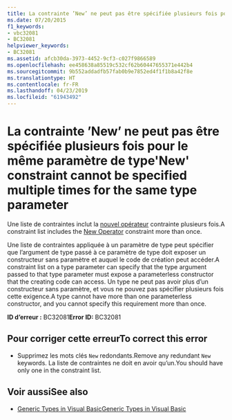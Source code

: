 ```yaml
---
title: La contrainte ’New’ ne peut pas être spécifiée plusieurs fois pour le même paramètre de type
ms.date: 07/20/2015
f1_keywords:
- vbc32081
- BC32081
helpviewer_keywords:
- BC32081
ms.assetid: afcb30da-3973-4452-9cf3-c027f9866589
ms.openlocfilehash: ee458638a85519c532cf62b60447655371e442b4
ms.sourcegitcommit: 9b552addadfb57fab0b9e7852ed4f1f1b8a42f8e
ms.translationtype: HT
ms.contentlocale: fr-FR
ms.lasthandoff: 04/23/2019
ms.locfileid: "61943492"
---
```

# <a name="new-constraint-cannot-be-specified-multiple-times-for-the-same-type-parameter"></a><span data-ttu-id="96ac3-102">La contrainte ’New’ ne peut pas être spécifiée plusieurs fois pour le même paramètre de type</span><span class="sxs-lookup"><span data-stu-id="96ac3-102">'New' constraint cannot be specified multiple times for the same type parameter</span></span>
<span data-ttu-id="96ac3-103">Une liste de contraintes inclut la [nouvel opérateur](../../visual-basic/language-reference/operators/new-operator.md) contrainte plusieurs fois.</span><span class="sxs-lookup"><span data-stu-id="96ac3-103">A constraint list includes the [New Operator](../../visual-basic/language-reference/operators/new-operator.md) constraint more than once.</span></span>  
  
 <span data-ttu-id="96ac3-104">Une liste de contraintes appliquée à un paramètre de type peut spécifier que l’argument de type passé à ce paramètre de type doit exposer un constructeur sans paramètre et auquel le code de création peut accéder.</span><span class="sxs-lookup"><span data-stu-id="96ac3-104">A constraint list on a type parameter can specify that the type argument passed to that type parameter must expose a parameterless constructor that the creating code can access.</span></span> <span data-ttu-id="96ac3-105">Un type ne peut pas avoir plus d’un constructeur sans paramètre, et vous ne pouvez pas spécifier plusieurs fois cette exigence.</span><span class="sxs-lookup"><span data-stu-id="96ac3-105">A type cannot have more than one parameterless constructor, and you cannot specify this requirement more than once.</span></span>  
  
 <span data-ttu-id="96ac3-106">**ID d’erreur :** BC32081</span><span class="sxs-lookup"><span data-stu-id="96ac3-106">**Error ID:** BC32081</span></span>  
  
## <a name="to-correct-this-error"></a><span data-ttu-id="96ac3-107">Pour corriger cette erreur</span><span class="sxs-lookup"><span data-stu-id="96ac3-107">To correct this error</span></span>  
  
- <span data-ttu-id="96ac3-108">Supprimez les mots clés `New` redondants.</span><span class="sxs-lookup"><span data-stu-id="96ac3-108">Remove any redundant `New` keywords.</span></span> <span data-ttu-id="96ac3-109">La liste de contraintes ne doit en avoir qu’un.</span><span class="sxs-lookup"><span data-stu-id="96ac3-109">You should have only one in the constraint list.</span></span>  
  
## <a name="see-also"></a><span data-ttu-id="96ac3-110">Voir aussi</span><span class="sxs-lookup"><span data-stu-id="96ac3-110">See also</span></span>

- [<span data-ttu-id="96ac3-111">Generic Types in Visual Basic</span><span class="sxs-lookup"><span data-stu-id="96ac3-111">Generic Types in Visual Basic</span></span>](../../visual-basic/programming-guide/language-features/data-types/generic-types.md)
